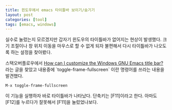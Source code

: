 ```yaml
---
title: 윈도우에서 emacs 타이틀바 보이기/숨기기
layout: post
categories: [tool]
tags: [emacs, windows]
---
```


실수로 눌렀는지 모르겠지만 갑자기 윈도우의 타이틀바가 없어지는
현상이 발생했다. 크기 조절이나 창 위치 이동을 마우스로 할 수 없게
되자 불편해서 다시 타이틀바가 나오도록 하는 설정을 찾아봤다.

스택오버플로우에서 [How can I customize the Windows GNU Emacs title
bar?](https://stackoverflow.com/questions/21264185/how-can-i-customize-the-windows-gnu-emacs-title-bar?lq=1) 라는 글을 찾았고 내용중에 \`toggle-frame-fullscreen\` 이란 명령어를
쓰라는 내용을 발견했다.

    M-x toggle-frame-fullscreen

이 기능을 실행하자 바로 타이틀바가 나타났다. 단축키는 [F11]이라고
한다. 아마도 [F12]를 누르다가 잘못해서 [F11]을 눌렀었나보다.
